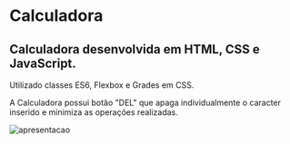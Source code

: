 # Calculadora
## Calculadora desenvolvida em HTML, CSS e JavaScript.
Utilizado classes ES6, Flexbox e Grades em CSS.

A Calculadora possui botão "DEL" que apaga individualmente o caracter inserido e minimiza as operações realizadas.

![apresentacao](https://user-images.githubusercontent.com/93357621/203868781-a675bf49-541d-4205-97f0-ad65831c2a41.gif)
